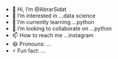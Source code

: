 - 👋 Hi, I’m @AbrarSidat
- 👀 I’m interested in ...data science
- 🌱 I’m currently learning ...python
- 💞️ I’m looking to collaborate on ...python
- 📫 How to reach me ...instagram
- 😄 Pronouns: ...
- ⚡ Fun fact: ...

<!---
AbrarSidat/AbrarSidat is a ✨ special ✨ repository because its `README.md` (this file) appears on your GitHub profile.
You can click the Preview link to take a look at your changes.
--->
